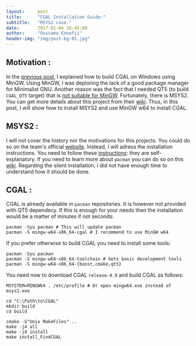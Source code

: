 ```yaml
---
layout:     post
title:      "CGAL Installation Guide:"
subtitle:   "MSYS2 case."
date:       2017-01-04 16:45:00
author:     "Oussama Ennafii"
header-img: "img/post-bg-01.jpg"
---
```


## Motivation :

In the [previous post](https://ethiy.github.io/2016/12/27/CGAL/), I explained how to build CGAL on Windows using MinGW. Using MinGW, I was deploring the lack of a good package manager for Minimalist GNU. Another reason was the fact that I needed QT5 (to build `CGAL_QT5` target) that is [not suitable for MinGW](https://wiki.qt.io/MinGW). Fortunately, there is MSYS2. You can get more details about this project from their [wiki](https://sourceforge.net/p/msys2/wiki/Home/). Thus, in this post, I will show how to install MSYS2 and use MinGW w64 to install CGAL.

## MSYS2 :

I will not cover the history nor the motivations for this projects. You could do so on the team's official [website](https://msys2.github.io). Instead, I will adress the installation instructions. You need to follow these [instructions](https://msys2.github.io): they are self-explanatory. If you need to learn more about `pacman` you can do so on this [wiki](https://sourceforge.net/p/msys2/wiki/MSYS2%20installation/). Regarding the silent installation, I did not have enough time to understand how it should be done.

## CGAL :

CGAL is already available in `pacman` repositories. It is however not provided with QT5 dependecy. If this is enough for your needs then the installation would be a matter of minutes if not seconds:

```shell
pacman -Syu pacman # This will update pacman
pacman -S mingw-w64-x86_64-cgal # I recommend to use MinGW w64
```

If you prefer otherwise to build CGAL you need to install some tools:

```shell
pacman -Syu pacman
pacman -S mingw-w64-x86_64-toolchain # Gets basic development tools
pacman -S mingw-w64-x86_64-{boost,cmake,qt5}
```

You need now to download CGAL `release-4.9` and build CGAL as follows:

```shell
MSYSTEM=MINGW64 . /etc/profile # Or open mingw64.exe instead of msys2.exe

cd "C:\Path\to\CGAL"
mkdir build
cd build

cmake -G"Unix MakeFiles" ..
make -j4 all
make -j4 install
make install_FindCGAL
```
